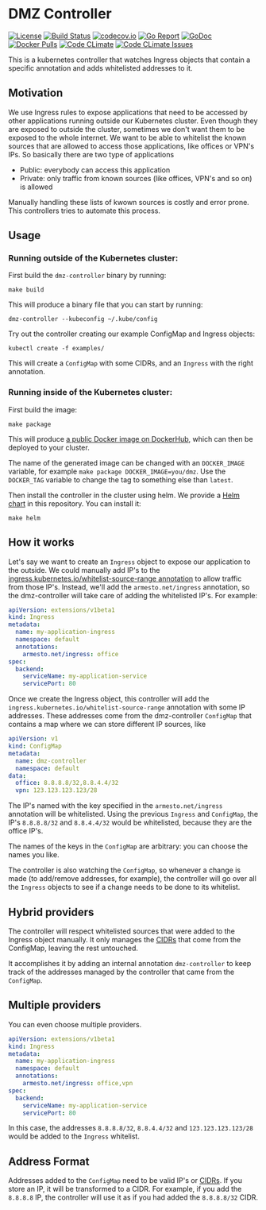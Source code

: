 # DMZ Controller
[![License][1]][2] [![Build Status][3]][4] [![codecov.io][5]][6] [![Go Report][7]][8] [![GoDoc][9]][10] [![Docker Pulls][11]][12] [![Code CLimate][13]][14] [![Code CLimate Issues][15]][16]

[1]: https://img.shields.io/badge/license-MIT-blue.svg "MIT License"
[2]: https://github.com/fiunchinho/dmz-controller/blob/master/LICENSE.md "License"
[3]: https://travis-ci.org/fiunchinho/dmz-controller.svg?branch=master "Build Status badge"
[4]: https://travis-ci.org/fiunchinho/dmz-controller "Travis-CI Build Status"
[5]: https://codecov.io/github/fiunchinho/dmz-controller/coverage.svg?branch=master "Coverage badge"
[6]: https://codecov.io/github/fiunchinho/dmz-controller?branch=master "Codecov Status"
[7]: https://goreportcard.com/badge/github.com/fiunchinho/dmz-controller "Go Report badge"
[8]: https://goreportcard.com/report/github.com/fiunchinho/dmz-controller "Go Report"
[9]: https://godoc.org/github.com/fiunchinho/dmz-controller?status.svg "GoDoc badge"
[10]: https://godoc.org/github.com/fiunchinho/dmz-controller "GoDoc"
[11]: https://img.shields.io/docker/pulls/fiunchinho/dmz-controller.svg?maxAge=604800 "Docker Pulls"
[12]: https://hub.docker.com/r/fiunchinho/dmz-controller/ "DockerHub"
[13]: https://codeclimate.com/github/fiunchinho/dmz-controller/badges/gpa.svg "Code Climate badge"
[14]: https://codeclimate.com/github/fiunchinho/dmz-controller "Code Climate"
[15]: https://codeclimate.com/github/fiunchinho/dmz-controller/badges/issue_count.svg "Code Climate badge"
[16]: https://codeclimate.com/github/fiunchinho/dmz-controller "Code Climate Issues"

This is a kubernetes controller that watches Ingress objects that contain a specific annotation and adds whitelisted addresses to it.

## Motivation
We use Ingress rules to expose applications that need to be accessed by other applications running outside our Kubernetes cluster.
Even though they are exposed to outside the cluster, sometimes we don't want them to be exposed to the whole internet.
We want to be able to whitelist the known sources that are allowed to access those applications, like offices or VPN's IPs.
So basically there are two type of applications
- Public: everybody can access this application
- Private: only traffic from known sources (like offices, VPN's and so on) is allowed 

Manually handling these lists of kwown sources is costly and error prone. This controllers tries to automate this process.

## Usage
### Running outside of the Kubernetes cluster:

First build the `dmz-controller` binary by running:

    make build

This will produce a binary file that you can start by running:

    dmz-controller --kubeconfig ~/.kube/config

Try out the controller creating our example ConfigMap and Ingress objects:

    kubectl create -f examples/

This will create a `ConfigMap` with some CIDRs, and an `Ingress` with the right annotation.

### Running inside of the Kubernetes cluster:
First build the image:

    make package

This will produce [a public Docker image on DockerHub](https://hub.docker.com/r/fiunchinho/dmz-controller/), which can then be deployed to your cluster.

The name of the generated image can be changed with an `DOCKER_IMAGE` variable, for example `make package DOCKER_IMAGE=you/dmz`.
Use the `DOCKER_TAG` variable to change the tag to something else than `latest`.

Then install the controller in the cluster using helm.
We provide a [Helm chart](https://github.com/kubernetes/helm/) in this repository. You can install it:

    make helm


## How it works
Let's say we want to create an `Ingress` object to expose our application to the outside.
We could manually add IP's to the [ingress.kubernetes.io/whitelist-source-range annotation](https://github.com/kubernetes/ingress/blob/master/controllers/nginx/configuration.md#whitelist-source-range) to allow traffic from those IP's.
Instead, we'll add the `armesto.net/ingress` annotation, so the dmz-controller will take care of adding the whitelisted IP's. For example:

```yaml
apiVersion: extensions/v1beta1
kind: Ingress
metadata:
  name: my-application-ingress
  namespace: default
  annotations:
    armesto.net/ingress: office
spec:
  backend:
    serviceName: my-application-service
    servicePort: 80
```

Once we create the Ingress object, this controller will add the `ingress.kubernetes.io/whitelist-source-range` annotation with some IP addresses.
These addresses come from the dmz-controller `ConfigMap` that contains a map where we can store different IP sources, like

```yaml
apiVersion: v1
kind: ConfigMap
metadata:
  name: dmz-controller
  namespace: default
data:
  office: 8.8.8.8/32,8.8.4.4/32
  vpn: 123.123.123.123/28
```

The IP's named with the key specified in the `armesto.net/ingress` annotation will be whitelisted.
Using the previous `Ingress` and `ConfigMap`, the IP's `8.8.8.8/32` and `8.8.4.4/32` would be whitelisted, because they are the office IP's.

The names of the keys in the `ConfigMap` are arbitrary: you can choose the names you like.

The controller is also watching the `ConfigMap`, so whenever a change is made (to add/remove addresses, for example), the controller will go over all the `Ingress` objects to see if a change needs to be done to its whitelist.

## Hybrid providers
The controller will respect whitelisted sources that were added to the Ingress object manually.
It only manages the [CIDRs](https://en.wikipedia.org/wiki/Classless_Inter-Domain_Routing) that come from the ConfigMap, leaving the rest untouched.

It accomplishes it by adding an internal annotation `dmz-controller` to keep track of the addresses managed by the controller that came from the `ConfigMap`.

## Multiple providers
You can even choose multiple providers.

```yaml
apiVersion: extensions/v1beta1
kind: Ingress
metadata:
  name: my-application-ingress
  namespace: default
  annotations:
    armesto.net/ingress: office,vpn
spec:
  backend:
    serviceName: my-application-service
    servicePort: 80
```

In this case, the addresses `8.8.8.8/32`, `8.8.4.4/32` and `123.123.123.123/28` would be added to the `Ingress` whitelist.

## Address Format
Addresses added to the `ConfigMap` need to be valid IP's or [CIDRs](https://en.wikipedia.org/wiki/Classless_Inter-Domain_Routing).
If you store an IP, it will be transformed to a CIDR. For example, if you add the `8.8.8.8` IP, the controller will use it as if you had added the `8.8.8.8/32` CIDR. 
